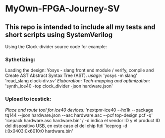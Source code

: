 # MyOwn-FPGA-Journey-SV

## This repo is intended to include all my tests and short scripts using SystemVerilog

Using the Clock-divider source code for example:
### Sythetizing: 
Loading the design:
Yosys - slang front end module / verify, compile and Create AST Abstract Syntax Tree (AST). 
*usage:*
'yosys -m slang'
'read_slang clock-div.sv'
*Elaboration: Tech-mapping and optimization:*
'synth_ice40 -top clock_divider -json hardware.json'

### Upload to icestick:
*Place and route tool for ice40 devices:*
'nextpnr-ice40 --hx1k --package tq144 --json hardware.json --asc hardware.asc --pcf top-design.pcf -q'
'icepack hardware.asc hardware.bin'
/ -d indica el vendor ID y el product ID del dispositivo USB, en este caso el del chip ftdi
'iceprog -d i:0x0403:0x6010:0 hardware.bin'
